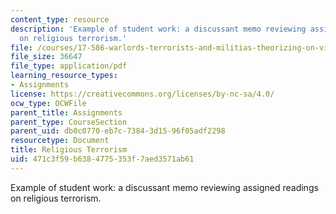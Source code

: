 ```yaml
---
content_type: resource
description: 'Example of student work: a discussant memo reviewing assigned readings
  on religious terrorism.'
file: /courses/17-586-warlords-terrorists-and-militias-theorizing-on-violent-non-state-actors-spring-2009/471c3f59b6384775353f7aed3571ab61_MIT17_586s09_assn04.pdf
file_size: 36647
file_type: application/pdf
learning_resource_types:
- Assignments
license: https://creativecommons.org/licenses/by-nc-sa/4.0/
ocw_type: OCWFile
parent_title: Assignments
parent_type: CourseSection
parent_uid: db0c0770-eb7c-7384-3d15-96f05adf2298
resourcetype: Document
title: Religious Terrorism
uid: 471c3f59-b638-4775-353f-7aed3571ab61
---
```

Example of student work: a discussant memo reviewing assigned readings on religious terrorism.